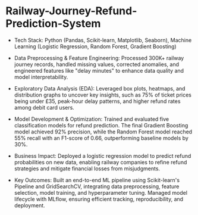 # Railway-Journey-Refund-Prediction-System

- Tech Stack: Python (Pandas, Scikit-learn, Matplotlib, Seaborn), Machine Learning (Logistic Regression, Random Forest, Gradient Boosting)

- Data Preprocessing & Feature Engineering: Processed 300K+ railway journey records, handled missing values, corrected anomalies, and engineered features like "delay minutes" to enhance data quality and model interpretability.
- Exploratory Data Analysis (EDA): Leveraged box plots, heatmaps, and distribution graphs to uncover key insights, such as 75% of ticket prices being under £35, peak-hour delay patterns, and higher refund rates among debit card users.
- Model Development & Optimization: Trained and evaluated five classification models for refund prediction. The final Gradient Boosting model achieved 92% precision, while the Random Forest model reached 55% recall with an F1-score of 0.66, outperforming baseline models by 30%.
- Business Impact: Deployed a logistic regression model to predict refund probabilities on new data, enabling railway companies to refine refund strategies and mitigate financial losses from misjudgments.
- Key Outcomes: Built an end-to-end ML pipeline using Scikit-learn's Pipeline and GridSearchCV, integrating data preprocessing, feature selection, model training, and hyperparameter tuning. Managed model lifecycle with MLflow, ensuring efficient tracking, reproducibility, and deployment.
